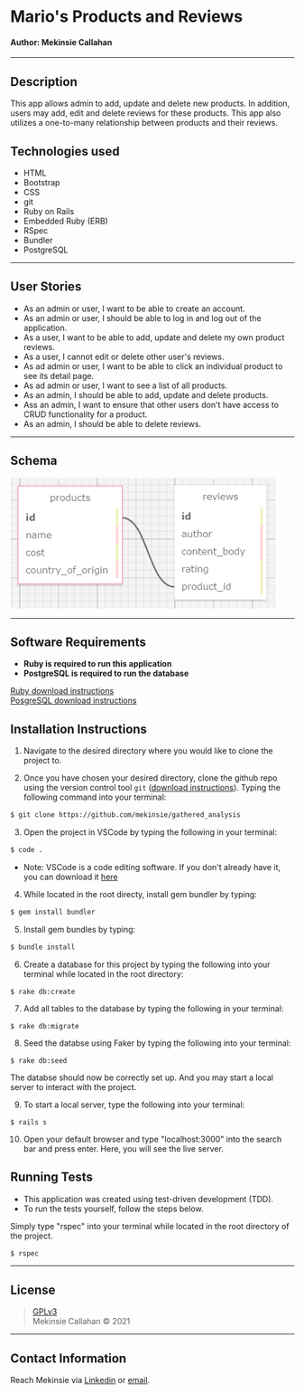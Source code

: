 # Mario's Products and Reviews
#### **Author: Mekinsie Callahan**
* * *

## Description

This app allows admin to add, update and delete new products. In addition, users may add, edit and delete reviews for these products. This app also utilizes a one-to-many relationship between products and their reviews.

## Technologies used

* HTML
* Bootstrap
* CSS
* git
* Ruby on Rails
* Embedded Ruby (ERB)
* RSpec
* Bundler
* PostgreSQL

* * *
## User Stories
* As an admin or user, I want to be able to create an account.
* As an admin or user, I should be able to log in and log out of the application.
* As a user, I want to be able to add, update and delete my own product reviews.
* As a user, I cannot edit or delete other user's reviews.
* As ad admin or user, I want to be able to click an individual product to see its detail page.
* As ad admin or user, I want to see a list of all products.
* As an admin, I should be able to add, update and delete products.
* Ass an admin, I want to ensure that other users don't have access to CRUD functionality for a product.
* As an admin, I should be able to delete reviews.
* * *
## Schema

<img src="./app/assets/images/product_schema.PNG" alt="Image of schema.">

* * *
## Software Requirements
* **Ruby is required to run this application**
* **PostgreSQL is required to run the database**  

 <a href="https://www.learnhowtoprogram.com/ruby-and-rails/getting-started-with-ruby/installing-ruby">Ruby download instructions</a>  
  <a href="https://www.learnhowtoprogram.com/ruby-and-rails/getting-started-with-ruby/installing-postgres">PosgreSQL download instructions</a>  

## Installation Instructions
1. Navigate to the desired directory where you would like to clone the project to.

2. Once you have chosen your desired directory, clone the github repo using the version control tool `git` (<a href="https://www.learnhowtoprogram.com/introduction-to-programming/getting-started-with-intro-to-programming/git-and-github">download instructions</a>). Typing the following command into your terminal:
```bash
$ git clone https://github.com/mekinsie/gathered_analysis
```
3. Open the project in VSCode by typing the following in your terminal:

``` bash
$ code .
```
* Note: VSCode is a code editing software. If you don't already have it, you can download it <a href="https://code.visualstudio.com/">here</a>

4. While located in the root directy, install gem bundler by typing:

``` bash
$ gem install bundler
```

5. Install gem bundles by typing:

``` bash
$ bundle install
```

6. Create a database for this project by typing the following into your terminal while located in the root directory:
```
$ rake db:create
```

7. Add all tables to the database by typing the following in your terminal:
```
$ rake db:migrate
```

8. Seed the databse using Faker by typing the following into your terminal:
```
$ rake db:seed
```
The databse should now be correctly set up. And you may start a local server to interact with the project. 

9. To start a local server, type the following into your terminal:
```
$ rails s
```
10. Open your default browser and type "localhost:3000" into the search bar and press enter. Here, you will see the live server.

## Running Tests
* This application was created using test-driven development (TDD).
* To run the tests yourself, follow the steps below.

Simply type "rspec" into your terminal while located in the root directory of the project.
``` bash
$ rspec
```
* * *

## License
> [GPLv3](https://choosealicense.com/licenses/gpl-3.0/)\
> Mekinsie Callahan &copy; 2021  
* * *

## Contact Information

Reach Mekinsie via <a href="https://www.linkedin.com/in/mekinsie/" target="_blank">Linkedin</a> or <a href="mailto:mekinsie.aja@gmail.com" target="_blank">email</a></li>.